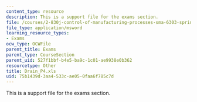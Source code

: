 ```yaml
---
content_type: resource
description: This is a support file for the exams section.
file: /courses/2-830j-control-of-manufacturing-processes-sma-6303-spring-2008/75b1439d3aa4533cae050faa6f785c7d_Drain_P4.xls
file_type: application/msword
learning_resource_types:
- Exams
ocw_type: OCWFile
parent_title: Exams
parent_type: CourseSection
parent_uid: 527f1bbf-b4e5-ba9c-1c01-ae9938e0b362
resourcetype: Other
title: Drain_P4.xls
uid: 75b1439d-3aa4-533c-ae05-0faa6f785c7d
---
```

This is a support file for the exams section.

